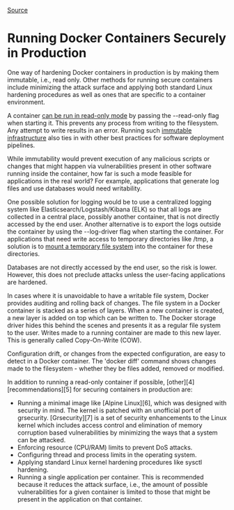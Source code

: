 [Source](https://www.infoq.com/news/2016/12/containers-secure-production "Permalink to Running Docker Containers Securely in Production")

# Running Docker Containers Securely in Production

One way of hardening Docker containers in production is by making them immutable, i.e., read only. Other methods for running secure containers include minimizing the attack surface and applying both standard Linux hardening procedures as well as ones that are specific to a container environment.

A container [can be run in read-only mode][1] by passing the --read-only flag when starting it. This prevents any process from writing to the filesystem. Any attempt to write results in an error. Running such [immutable infrastructure][2] also ties in with other best practices for software deployment pipelines.

While immutability would prevent execution of any malicious scripts or changes that might happen via vulnerabilities present in other software running inside the container, how far is such a mode feasible for applications in the real world? For example, applications that generate log files and use databases would need writability.

One possible solution for logging would be to use a centralized logging system like Elasticsearch/Logstash/Kibana (ELK) so that all logs are collected in a central place, possibly another container, that is not directly accessed by the end user. Another alternative is to export the logs outside the container by using the --log-driver flag when starting the container. For applications that need write access to temporary directories like /tmp, a solution is to [mount a temporary file system][3] into the container for these directories.

Databases are not directly accessed by the end user, so the risk is lower. However, this does not preclude attacks unless the user-facing applications are hardened.

In cases where it is unavoidable to have a writable file system, Docker provides auditing and rolling back of changes. The file system in a Docker container is stacked as a series of layers. When a new container is created, a new layer is added on top which can be written to. The Docker storage driver hides this behind the scenes and presents it as a regular file system to the user. Writes made to a running container are made to this new layer. This is generally called Copy-On-Write (COW).

Configuration drift, or changes from the expected configuration, are easy to detect in a Docker container. The 'docker diff' command shows changes made to the filesystem - whether they be files added, removed or modified.

In addition to running a read-only container if possible, [other][4] [recommendations][5] for securing containers in production are:

* Running a minimal image like [Alpine Linux][6], which was designed with security in mind. The kernel is patched with an unofficial port of grsecurity. [Grsecurity][7] is a set of security enhancements to the Linux kernel which includes access control and elimination of memory corruption based vulnerabilities by minimizing the ways that a system can be attacked.
* Enforcing resource (CPU/RAM) limits to prevent DoS attacks.
* Configuring thread and process limits in the operating system.
* Applying standard Linux kernel hardening procedures like sysctl hardening.
* Running a single application per container. This is recommended because it reduces the attack surface, i.e., the amount of possible vulnerabilities for a given container is limited to those that might be present in the application on that container.

[1]: https://diogomonica.com/2016/11/19/increasing-attacker-cost-using-immutable-infrastructure/
[2]: https://www.infoq.com/immutable_infrastructure
[3]: http://www.projectatomic.io/blog/2015/12/making-docker-images-write-only-in-production/
